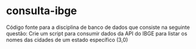 # consulta-ibge
Código fonte para a disciplina de banco de dados que consiste na seguinte questão: Crie um script para consumir dados da API do IBGE para listar os nomes das cidades de um estado específico (3,0)
